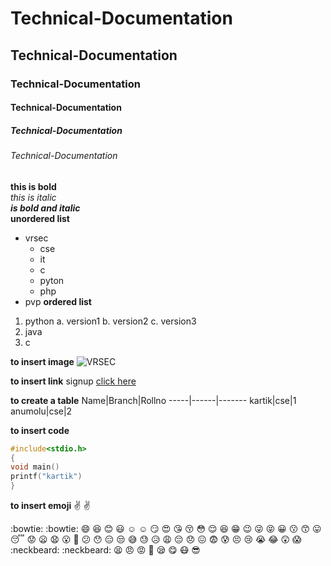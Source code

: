 # Technical-Documentation
## Technical-Documentation
### Technical-Documentation
#### Technical-Documentation
##### Technical-Documentation
###### Technical-Documentation
**this is bold**  
*this is italic*  
***is bold and italic***  
**unordered list**   <br>
- vrsec
  * cse
  * it
   - c
   - pyton
   - php
- pvp
**ordered list**
1. python
 a. version1
 b. version2
 c. version3
2. java
3. c

**to insert image**
![VRSEC](https://images.static-collegedunia.com/public/college_data/images/logos/14800546963.jpg)


**to insert link**
signup [click here](https://github.com/)

**to create a table**
Name|Branch|Rollno
-----|------|-------
kartik|cse|1
anumolu|cse|2


**to insert code**
```c
#include<stdio.h>
{
void main()
printf("kartik")
}
```

**to insert emoji**
 :v: :v:
 
 
 :bowtie: :bowtie:	 :smile:	 :laughing:
 :blush:	 :smiley:	☺️ :relaxed:
:smirk:	 :heart_eyes:	 :kissing_heart:
 :kissing_closed_eyes:	 :flushed:	 :relieved:
 :satisfied:	 :grin:	 :wink:
 :stuck_out_tongue_winking_eye:	 :stuck_out_tongue_closed_eyes:	 :grinning:
 :kissing:	 :kissing_smiling_eyes:	 :stuck_out_tongue:
 :sleeping:	 :worried:	 :frowning:
 :anguished:	 :open_mouth:	 :grimacing:
 :confused: :hushed:	 :expressionless:
 :unamused:	 :sweat_smile: :sweat:
 :disappointed_relieved:	 :weary:	 :pensive:
 :disappointed:	 :confounded:	 :fearful:
 :cold_sweat:	 :persevere:	 :cry:
 :sob:	 :joy:	 :astonished:
 :scream:	:neckbeard: :neckbeard:	 :tired_face:
 :angry:	 :rage:	:triumph:
 :sleepy:	 :yum:	 :mask:
 :sunglasses:
